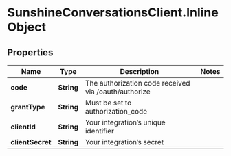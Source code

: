 # SunshineConversationsClient.InlineObject

## Properties

Name | Type | Description | Notes
------------ | ------------- | ------------- | -------------
**code** | **String** | The authorization code received via /oauth/authorize | 
**grantType** | **String** | Must be set to authorization_code | 
**clientId** | **String** | Your integration’s unique identifier | 
**clientSecret** | **String** | Your integration’s secret | 


